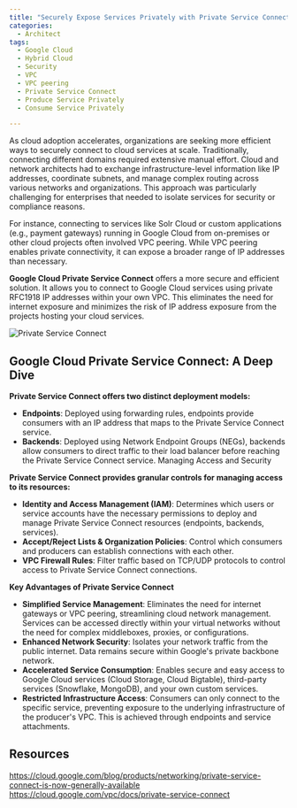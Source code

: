 ```yaml
---
title: "Securely Expose Services Privately with Private Service Connect"
categories:
  - Architect
tags:
  - Google Cloud
  - Hybrid Cloud
  - Security
  - VPC
  - VPC peering
  - Private Service Connect
  - Produce Service Privately
  - Consume Service Privately 

---
```


As cloud adoption accelerates, organizations are seeking more efficient ways to securely connect to cloud services at scale. Traditionally, connecting different domains required extensive manual effort. Cloud and network architects had to exchange infrastructure-level information like IP addresses, coordinate subnets, and manage complex routing across various networks and organizations. This approach was particularly challenging for enterprises that needed to isolate services for security or compliance reasons.

For instance, connecting to services like Solr Cloud or custom applications (e.g., payment gateways) running in Google Cloud from on-premises or other cloud projects often involved VPC peering. While VPC peering enables private connectivity, it can expose a broader range of IP addresses than necessary.

**Google Cloud Private Service Connect** offers a more secure and efficient solution. It allows you to connect to Google Cloud services using private RFC1918 IP addresses within your own VPC. This eliminates the need for internet exposure and minimizes the risk of IP address exposure from the projects hosting your cloud services.

![Private Service Connect](https://cloud.google.com/static/vpc/images/hybrid-access.svg)

## Google Cloud Private Service Connect: A Deep Dive

**Private Service Connect offers two distinct deployment models:**

* **Endpoints**: Deployed using forwarding rules, endpoints provide consumers with an IP address that maps to the Private Service Connect service.
* **Backends**: Deployed using Network Endpoint Groups (NEGs), backends allow consumers to direct traffic to their load balancer before reaching the Private Service Connect service.
Managing Access and Security

**Private Service Connect provides granular controls for managing access to its resources:**

* **Identity and Access Management (IAM)**: Determines which users or service accounts have the necessary permissions to deploy and manage Private Service Connect resources (endpoints, backends, services).
* **Accept/Reject Lists & Organization Policies**: Control which consumers and producers can establish connections with each other.
* **VPC Firewall Rules**: Filter traffic based on TCP/UDP protocols to control access to Private Service Connect connections.

**Key Advantages of Private Service Connect**

* **Simplified Service Management**: Eliminates the need for internet gateways or VPC peering, streamlining cloud network management. Services can be accessed directly within your virtual networks without the need for complex middleboxes, proxies, or configurations.
* **Enhanced Network Security**: Isolates your network traffic from the public internet. Data remains secure within Google's private backbone network.
* **Accelerated Service Consumption**: Enables secure and easy access to Google Cloud services (Cloud Storage, Cloud Bigtable), third-party services (Snowflake, MongoDB), and your own custom services.
* **Restricted Infrastructure Access**: Consumers can only connect to the specific service, preventing exposure to the underlying infrastructure of the producer's VPC. This is achieved through endpoints and service attachments.

## Resources

https://cloud.google.com/blog/products/networking/private-service-connect-is-now-generally-available
https://cloud.google.com/vpc/docs/private-service-connect

